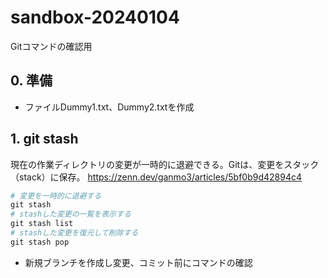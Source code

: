 # sandbox-20240104

Gitコマンドの確認用

## 0. 準備

* ファイルDummy1.txt、Dummy2.txtを作成

## 1. git stash

現在の作業ディレクトリの変更が一時的に退避できる。Gitは、変更をスタック（stack）に保存。
https://zenn.dev/ganmo3/articles/5bf0b9d42894c4

```powershell
# 変更を一時的に退避する
git stash
# stashした変更の一覧を表示する
git stash list
# stashした変更を復元して削除する
git stash pop
```

* 新規ブランチを作成し変更、コミット前にコマンドの確認
